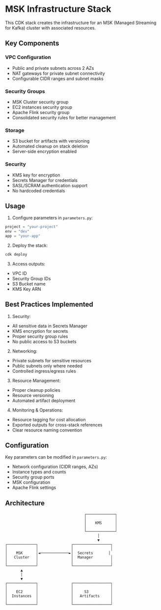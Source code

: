 # MSK Infrastructure Stack

This CDK stack creates the infrastructure for an MSK (Managed Streaming for Kafka) cluster with associated resources.

## Key Components

### VPC Configuration
- Public and private subnets across 2 AZs
- NAT gateways for private subnet connectivity
- Configurable CIDR ranges and subnet masks

### Security Groups
- MSK Cluster security group
- EC2 instances security group
- Apache Flink security group
- Consolidated security rules for better management

### Storage
- S3 bucket for artifacts with versioning
- Automated cleanup on stack deletion
- Server-side encryption enabled

### Security
- KMS key for encryption
- Secrets Manager for credentials
- SASL/SCRAM authentication support
- No hardcoded credentials

## Usage

1. Configure parameters in `parameters.py`:
```python
project = "your-project"
env = "dev"
app = "your-app"
```

2. Deploy the stack:
```bash
cdk deploy
```

3. Access outputs:
- VPC ID
- Security Group IDs
- S3 Bucket name
- KMS Key ARN

## Best Practices Implemented

1. Security:
- All sensitive data in Secrets Manager
- KMS encryption for secrets
- Proper security group rules
- No public access to S3 buckets

2. Networking:
- Private subnets for sensitive resources
- Public subnets only where needed
- Controlled ingress/egress rules

3. Resource Management:
- Proper cleanup policies
- Resource versioning
- Automated artifact deployment

4. Monitoring & Operations:
- Resource tagging for cost allocation
- Exported outputs for cross-stack references
- Clear resource naming convention

## Configuration

Key parameters can be modified in `parameters.py`:
- Network configuration (CIDR ranges, AZs)
- Instance types and counts
- Security group ports
- MSK configuration
- Apache Flink settings

## Architecture

```
                                    ┌─────────────┐
                                    │             │
                                    │    KMS      │
                                    │             │
                                    └─────────────┘
                                          │
                                          ▼
┌─────────────┐               ┌─────────────────┐
│             │               │                 │
│    MSK      │◄─────────────►│  Secrets       │
│   Cluster   │               │  Manager        │
│             │               │                 │
└─────────────┘               └─────────────────┘
       ▲
       │
       ▼
┌─────────────┐               ┌─────────────────┐
│             │               │                 │
│    EC2      │               │     S3          │
│  Instances  │               │   Artifacts     │
│             │               │                 │
└─────────────┘               └─────────────────┘